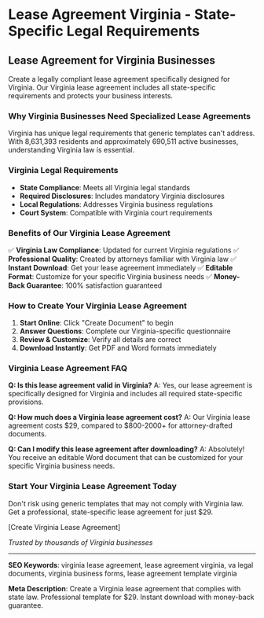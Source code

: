 # Lease Agreement Virginia - State-Specific Legal Requirements

## Lease Agreement for Virginia Businesses

Create a legally compliant lease agreement specifically designed for Virginia. Our Virginia lease agreement includes all state-specific requirements and protects your business interests.

### Why Virginia Businesses Need Specialized Lease Agreements

Virginia has unique legal requirements that generic templates can't address. With 8,631,393 residents and approximately 690,511 active businesses, understanding Virginia law is essential.

### Virginia Legal Requirements

- **State Compliance**: Meets all Virginia legal standards
- **Required Disclosures**: Includes mandatory Virginia disclosures
- **Local Regulations**: Addresses Virginia business regulations
- **Court System**: Compatible with Virginia court requirements

### Benefits of Our Virginia Lease Agreement

✅ **Virginia Law Compliance**: Updated for current Virginia regulations
✅ **Professional Quality**: Created by attorneys familiar with Virginia law
✅ **Instant Download**: Get your lease agreement immediately
✅ **Editable Format**: Customize for your specific Virginia business needs
✅ **Money-Back Guarantee**: 100% satisfaction guaranteed

### How to Create Your Virginia Lease Agreement

1. **Start Online**: Click "Create Document" to begin
2. **Answer Questions**: Complete our Virginia-specific questionnaire
3. **Review & Customize**: Verify all details are correct
4. **Download Instantly**: Get PDF and Word formats immediately

### Virginia Lease Agreement FAQ

**Q: Is this lease agreement valid in Virginia?**
A: Yes, our lease agreement is specifically designed for Virginia and includes all required state-specific provisions.

**Q: How much does a Virginia lease agreement cost?**
A: Our Virginia lease agreement costs $29, compared to $800-2000+ for attorney-drafted documents.

**Q: Can I modify this lease agreement after downloading?**
A: Absolutely! You receive an editable Word document that can be customized for your specific Virginia business needs.

### Start Your Virginia Lease Agreement Today

Don't risk using generic templates that may not comply with Virginia law. Get a professional, state-specific lease agreement for just $29.

[Create Virginia Lease Agreement]

*Trusted by thousands of Virginia businesses*

---

**SEO Keywords**: virginia lease agreement, lease agreement virginia, va legal documents, virginia business forms, lease agreement template virginia

**Meta Description**: Create a Virginia lease agreement that complies with state law. Professional template for $29. Instant download with money-back guarantee.
